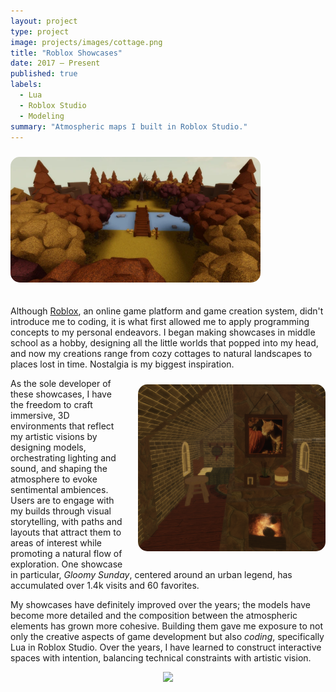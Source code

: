 ```yaml
---
layout: project
type: project
image: projects/images/cottage.png
title: "Roblox Showcases"
date: 2017 – Present
published: true
labels:
  - Lua
  - Roblox Studio
  - Modeling
summary: "Atmospheric maps I built in Roblox Studio."
---
```


<img class="img-fluid" src="../projects/images/harvest-landscape.png" style="width: 400px; float: center; margin-bottom: 20px; margin-top: 10px; border-radius: 15px;">


Although [Roblox](https://www.roblox.com/), an online game platform and game creation system, didn't introduce me to coding, it is what first allowed me to apply programming concepts to my personal endeavors. I began making showcases in middle school as a hobby, designing all the little worlds that popped into my head, and now my creations range from cozy cottages to natural landscapes to places lost in time. Nostalgia is my biggest inspiration.

<img class="img-fluid" src="../projects/images/cottage-interior.png" style="width: 300px; float: right; margin-left: 20px; margin-bottom: 20px; margin-top: 10px; border-radius: 15px;">

As the sole developer of these showcases, I have the freedom to craft immersive, 3D environments that reflect my artistic visions by designing models, orchestrating lighting and sound, and shaping the atmosphere to evoke sentimental ambiences. Users are to engage with my builds through visual storytelling, with paths and layouts that attract them to areas of interest while promoting a natural flow of exploration. One showcase in particular, _Gloomy Sunday_, centered around an urban legend, has accumulated over 1.4k visits and 60 favorites.

My showcases have definitely improved over the years; the models have become more detailed and the composition between the atmospheric elements has grown more cohesive. Building them gave me exposure to not only the creative aspects of game development but also _coding_, specifically Lua in Roblox Studio. Over the years, I have learned to construct interactive spaces with intention, balancing technical constraints with artistic vision.

<div style="text-align: center;">
  <img class="img-fluid" src="../projects/images/cottage-bench.png">
</div>

